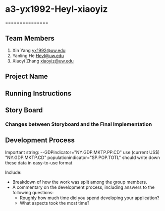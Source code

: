 # a3-yx1992-Heyl-xiaoyiz
===============

## Team Members

1. Xin Yang yx1992@uw.edu
2. Yanling He Heyl@uw.edu
3. Xiaoyi Zhang xiaoyiz@uw.edu

## Project Name



## Running Instructions


## Story Board



### Changes between Storyboard and the Final Implementation


## Development Process
Important string:
--GDPindicator="NY.GDP.MKTP.PP.CD"
use (current US$) "NY.GDP.MKTP.CD"
populationindicator="SP.POP.TOTL"
should write down these data in easy-to-use format






Include:
- Breakdown of how the work was split among the group members. 
- A commentary on the development process, including answers to the following questions: 
  - Roughly how much time did you spend developing your application?
  - What aspects took the most time?
